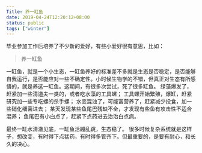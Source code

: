 ```yaml
---
Title: 养一缸鱼
date: 2019-04-24T12:20:12+08:00
status: public
tags: ["winter"]
---
```


毕业参加工作后培养了不少新的爱好，有些小爱好很有意思，比如：
> 养一缸鱼

一缸鱼，就是一个小生态，一缸鱼养好的标准差不多就是生态是否稳定，是否能够自我运行，是否能应对一些不确定性。小时候生物学的不错，但真正对生态有所感悟的，就是养这一缸鱼。这期间，有很多次尝试，死了很多缸鱼。
绿藻爆发了，赶紧加一些清道夫一类的，或者吃水藻的工具螺；
工具螺开始繁殖，爆缸，赶紧研究加一些专吃螺的杀手螺；
水变混浊了，可能富营养了，赶紧减少投食，加一些硝化细菌进去；
某天发现某些鱼尾巴残缺不全，才发现有些鱼有攻击性不适合混养；
鱼尾巴有小白点了，赶紧下点药进去治治白点病。

最终一缸水清澈见底，一缸鱼活蹦乱跳，生态稳了。
很多时候复杂系统就是这样子，想改变，有时得下点猛药，有时得多管齐下。但最重要的，是要有耐心，和长久的决心。
